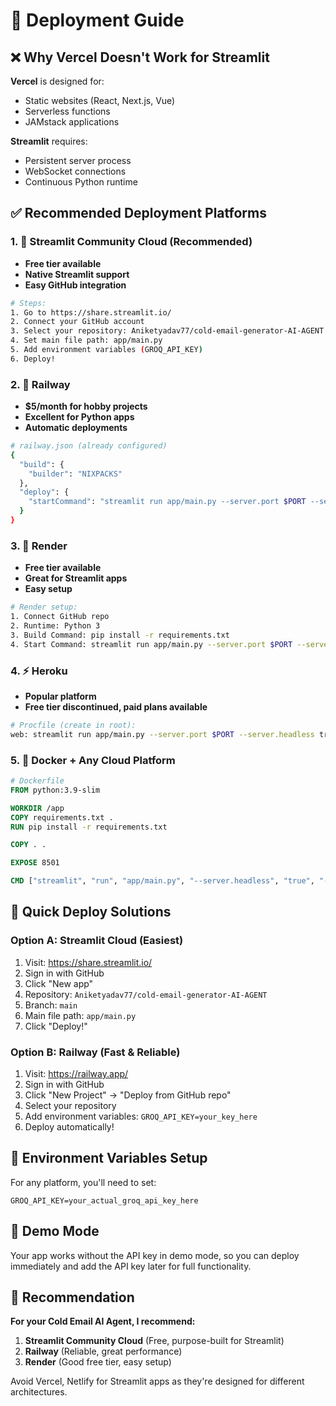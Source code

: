# 🚀 Deployment Guide

## ❌ Why Vercel Doesn't Work for Streamlit

**Vercel** is designed for:
- Static websites (React, Next.js, Vue)
- Serverless functions 
- JAMstack applications

**Streamlit** requires:
- Persistent server process
- WebSocket connections
- Continuous Python runtime

## ✅ Recommended Deployment Platforms

### 1. 🎯 **Streamlit Community Cloud** (Recommended)
- **Free tier available**
- **Native Streamlit support**
- **Easy GitHub integration**

```bash
# Steps:
1. Go to https://share.streamlit.io/
2. Connect your GitHub account
3. Select your repository: Aniketyadav77/cold-email-generator-AI-AGENT
4. Set main file path: app/main.py
5. Add environment variables (GROQ_API_KEY)
6. Deploy!
```

### 2. 🚂 **Railway** 
- **$5/month for hobby projects**
- **Excellent for Python apps**
- **Automatic deployments**

```bash
# railway.json (already configured)
{
  "build": {
    "builder": "NIXPACKS"
  },
  "deploy": {
    "startCommand": "streamlit run app/main.py --server.port $PORT --server.headless true"
  }
}
```

### 3. 🎨 **Render**
- **Free tier available** 
- **Great for Streamlit apps**
- **Easy setup**

```bash
# Render setup:
1. Connect GitHub repo
2. Runtime: Python 3
3. Build Command: pip install -r requirements.txt
4. Start Command: streamlit run app/main.py --server.port $PORT --server.headless true
```

### 4. ⚡ **Heroku**
- **Popular platform**
- **Free tier discontinued, paid plans available**

```bash
# Procfile (create in root):
web: streamlit run app/main.py --server.port $PORT --server.headless true
```

### 5. 🐳 **Docker + Any Cloud Platform**
```dockerfile
# Dockerfile
FROM python:3.9-slim

WORKDIR /app
COPY requirements.txt .
RUN pip install -r requirements.txt

COPY . .

EXPOSE 8501

CMD ["streamlit", "run", "app/main.py", "--server.headless", "true", "--server.port", "8501"]
```

## 🔧 Quick Deploy Solutions

### Option A: Streamlit Cloud (Easiest)
1. Visit: https://share.streamlit.io/
2. Sign in with GitHub
3. Click "New app" 
4. Repository: `Aniketyadav77/cold-email-generator-AI-AGENT`
5. Branch: `main`
6. Main file path: `app/main.py`
7. Click "Deploy!"

### Option B: Railway (Fast & Reliable)
1. Visit: https://railway.app/
2. Sign in with GitHub
3. Click "New Project" → "Deploy from GitHub repo"
4. Select your repository
5. Add environment variables: `GROQ_API_KEY=your_key_here`
6. Deploy automatically!

## 🔐 Environment Variables Setup

For any platform, you'll need to set:
```env
GROQ_API_KEY=your_actual_groq_api_key_here
```

## 📱 Demo Mode
Your app works without the API key in demo mode, so you can deploy immediately and add the API key later for full functionality.

## 🎯 Recommendation

**For your Cold Email AI Agent, I recommend:**

1. **Streamlit Community Cloud** (Free, purpose-built for Streamlit)
2. **Railway** (Reliable, great performance) 
3. **Render** (Good free tier, easy setup)

Avoid Vercel, Netlify for Streamlit apps as they're designed for different architectures.